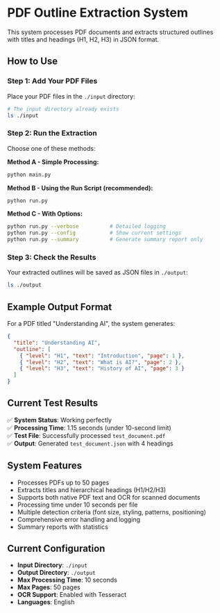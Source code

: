 # PDF Outline Extraction System

This system processes PDF documents and extracts structured outlines with titles and headings (H1, H2, H3) in JSON format.

## How to Use

### Step 1: Add Your PDF Files
Place your PDF files in the `./input` directory:
```bash
# The input directory already exists
ls ./input
```

### Step 2: Run the Extraction
Choose one of these methods:

**Method A - Simple Processing:**
```bash
python main.py
```

**Method B - Using the Run Script (recommended):**
```bash
python run.py
```

**Method C - With Options:**
```bash
python run.py --verbose          # Detailed logging
python run.py --config           # Show current settings
python run.py --summary          # Generate summary report only
```

### Step 3: Check the Results
Your extracted outlines will be saved as JSON files in `./output`:
```bash
ls ./output
```

## Example Output Format

For a PDF titled "Understanding AI", the system generates:

```json
{
  "title": "Understanding AI",
  "outline": [
    { "level": "H1", "text": "Introduction", "page": 1 },
    { "level": "H2", "text": "What is AI?", "page": 2 },
    { "level": "H3", "text": "History of AI", "page": 3 }
  ]
}
```

## Current Test Results

✅ **System Status**: Working perfectly  
✅ **Processing Time**: 1.15 seconds (under 10-second limit)  
✅ **Test File**: Successfully processed `test_document.pdf`  
✅ **Output**: Generated `test_document.json` with 4 headings  

## System Features

- Processes PDFs up to 50 pages
- Extracts titles and hierarchical headings (H1/H2/H3)
- Supports both native PDF text and OCR for scanned documents
- Processing time under 10 seconds per file
- Multiple detection criteria (font size, styling, patterns, positioning)
- Comprehensive error handling and logging
- Summary reports with statistics

## Current Configuration

- **Input Directory**: `./input`
- **Output Directory**: `./output`
- **Max Processing Time**: 10 seconds
- **Max Pages**: 50 pages
- **OCR Support**: Enabled with Tesseract
- **Languages**: English